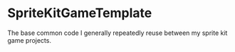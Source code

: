 # SpriteKitGameTemplate
The base common code I generally repeatedly reuse between my sprite kit game projects.
